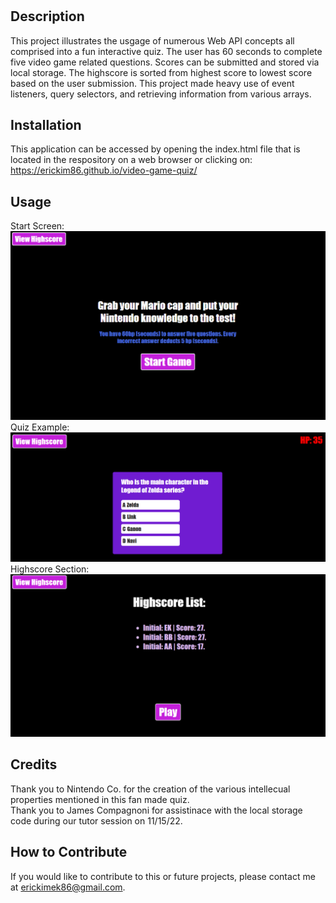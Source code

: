 # <Video-Game-Quiz>

## Description

This project illustrates the usgage of numerous Web API concepts all comprised into a fun interactive quiz.  The user has 60 seconds to complete five video game related questions.  Scores can be submitted and stored via local storage.  The highscore is sorted from highest score to lowest score based on the user submission.  This project made heavy use of event listeners, query selectors, and retrieving information from various arrays.

## Installation

This application can be accessed by opening the index.html file that is located in the respository on a web browser or clicking on: https://erickim86.github.io/video-game-quiz/

## Usage

Start Screen: <br>
<img src="https://github.com/EricKim86/video-game-quiz/blob/main/assets/images/quiz1.png?raw=true" width="600"/><br/>
Quiz Example: <br>
<img src="https://github.com/EricKim86/video-game-quiz/blob/main/assets/images/quiz2.png?raw=true" width="600"/><br/>
Highscore Section: <br>
<img src="https://github.com/EricKim86/video-game-quiz/blob/main/assets/images/quiz3.png?raw=true" width="600"/><br/>

## Credits

Thank you to Nintendo Co. for the creation of the various intellecual properties mentioned in this fan made quiz.<br>
Thank you to James Compagnoni for assistinace with the local storage code during our tutor session on 11/15/22.

## How to Contribute

If you would like to contribute to this or future projects, please contact me at erickimek86@gmail.com.